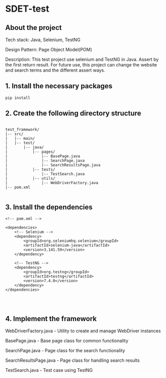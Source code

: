 # SDET-test
## About the project
Tech stack: Java, Selenium, TestNG

Design Pattern: Page Object Model(POM)

Description: This test project use selenium and TestNG in Java. Assert by the first return result.
For future use, this project can change the website and search terms and the different assert ways.

## 1. Install the necessary packages
```
pip install

```



## 2. Create the following directory structure
```

test_framework/
|-- src/
|   |-- main/
|   |-- test/
|       |-- java/
|           |-- pages/
|               |-- BasePage.java
|               |-- SearchPage.java
|               |-- SearchResultsPage.java
|           |-- tests/
|               |-- TestSearch.java
|           |-- utils/
|               |-- WebDriverFactory.java
|-- pom.xml


```


## 3. Install the dependencies
```
<!-- pom.xml -->

<dependencies>
    <!-- Selenium -->
    <dependency>
        <groupId>org.seleniumhq.selenium</groupId>
        <artifactId>selenium-java</artifactId>
        <version>3.141.59</version>
    </dependency>

    <!-- TestNG -->
    <dependency>
        <groupId>org.testng</groupId>
        <artifactId>testng</artifactId>
        <version>7.4.0</version>
    </dependency>
</dependencies>




```

## 4. Implement the framework
WebDriverFactory.java - Utility to create and manage WebDriver instances

BasePage.java - Base page class for common functionality

SearchPage.java - Page class for the search functionality

SearchResultsPage.java - Page class for handling search results

TestSearch.java - Test case using TestNG


